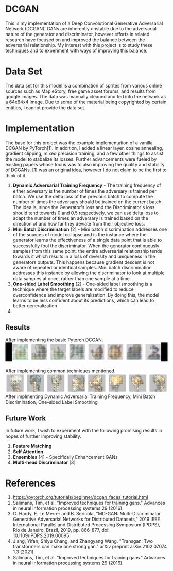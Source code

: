 # DCGAN
This is my implementation of a Deep Convolutional Generative 
Adversarial Network (DCGAN). GANs are inherently unstable due to the 
adversarial nature of the generator and discriminator, however efforts
in related research have focused on and improved the balance between the 
adversarial relationship. My interest with this project is to study 
these techniques and to experiment with ways of improving this balance. 

# Data Set
The data set for this model is a combination of sprites from various
online sources such as MapleStory, free game asset forums, and results
from google images. The data was manually cleaned and fed into the 
network as a 64x64x4 image. Due to some of the material being 
copyrighted by certain entities, I cannot provide the data set.

# Implementation
The base for this project was the example implementation of a vanilla 
DCGAN by PyTorch[1]. 
In addition, I added a linear layer, cosine annealing, gradient
clipping, mixed precision training, and a few other things to assist 
the model to stabalize its losses. Further advancements were fueled by 
existing papers whose focus was to also improving the quality and 
stability of DCGANs. [1] was an original idea, however I do not claim
to be the first to think of it.

1. **Dynamic Adversarial Training Frequency** - The training frequency
   of either adversary is the number of times the adversary is trained
   per batch. We use the delta loss of the previous batch to compute
   the number of times the adversary should be trained on the current
   batch. The idea is, since the Generator's loss and the 
   Discriminator's loss should tend towards 0 and 0.5 respectively,
   we can use delta loss to adapt the number of times an adversary is
   trained based on the direction of and how far they deviate from 
   their objective loss.
2. **Mini Batch Discrimination** [2] - Mini batch discrimination 
   addresses one of the sources of model 
   collapse and is the instance where the generator learns the 
   effectiveness of a single data point that is able to successfully
   fool the discriminator. When the generator continuously samples 
   from this same point, the entire adversarial relationship tends 
   towards it which results in a loss of diversity and uniqueness in 
   the generators outputs. This happens because gradient descent is 
   not aware of repeated or identical samples. Mini batch 
   discrimination addresses this instance by allowing the 
   discriminator to look at multiple data samples at once, rather than
   one sample at a time.<br>
3. **One-sided Label Smoothing** [2] - One-sided label smoothing is a 
   technique where the target labels are modified to reduce 
   overconfidence and improve generalization. By doing this, the model 
   learns to be less confident about its predictions, which can lead 
   to better generalization 
4. 

## Results
After implementing the basic Pytorch DCGAN.<br>
![](./sample/generate_base_epoch_300.png)<br><br>
After implementing common techniques mentioned.<br>
![](./sample/generate_common_epoch_300.png.png)
After implmenting Dynamic Adversarial Training Frequency, Mini Batch 
Discrimination, One-sided Label Smoothing
## Future Work
In future work, I wish to experiment with the following promising 
results in hopes of further improving stability.

1. **Feature Matching**
2. **Self Attention**
3. **Ensembles** [4] - Specifically Enhancement GANs 
4. **Multi-head Discriminator** [3]

# References
1. https://pytorch.org/tutorials/beginner/dcgan_faces_tutorial.html
2. Salimans, Tim, et al. "Improved techniques for training gans." Advances in neural information processing systems 29 (2016).
3. C. Hardy, E. Le Merrer and B. Sericola, "MD-GAN: Multi-Discriminator Generative Adversarial Networks for Distributed Datasets," 2019 IEEE International Parallel and Distributed Processing Symposium (IPDPS), Rio de Janeiro, Brazil, 2019, pp. 866-877, doi: 10.1109/IPDPS.2019.00095.
4. Jiang, Yifan, Shiyu Chang, and Zhangyang Wang. "Transgan: Two transformers can make one strong gan." arXiv preprint arXiv:2102.07074 1.3 (2021).
5. Salimans, Tim, et al. "Improved techniques for training gans." Advances in neural information processing systems 29 (2016).